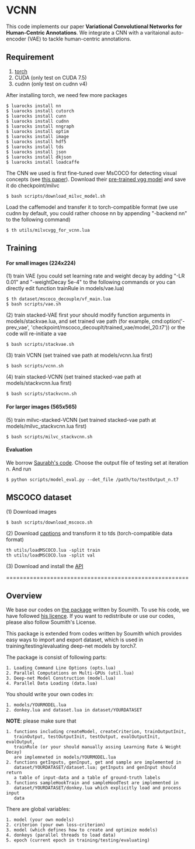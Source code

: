 # VCNN

This code implements our paper **Variational Convolutional Networks for Human-Centric Annotations**. We integrate a CNN with a varitaional auto-encoder (VAE) to tackle human-centric annotations.

## Requirement

  1. [torch](http://torch.ch/)
  2. CUDA (only test on CUDA 7.5)
  3. cudnn (only test on cudnn v4)

After installing torch, we need few more packages

```
$ luarocks install nn
$ luarocks install cutorch
$ luarocks install cunn
$ luarocks install cudnn
$ luarocks install nngraph
$ luarocks install optim
$ luarocks install image
$ luarocks install hdf5
$ luarocks install tds
$ luarocks install json
$ luarocks install dkjson
$ luarocks install loadcaffe
```

The CNN we used is first fine-tuned over MsCOCO for detecting visual concepts (see [this paper](https://people.eecs.berkeley.edu/~sgupta/pdf/captions.pdf)). Download their [pre-trained vgg model](https://github.com/s-gupta/visual-concepts) and save it do checkpoint/milvc

```
$ bash scripts/download_milvc_model.sh
```

Load the caffemodel and transfer it to torch-compatible format (we use cudnn by default, you could rather choose nn by appending "-backend nn" to the following command)

```
$ th utils/milvcvgg_for_vcnn.lua
```

## Training

#### For small images (224x224)

(1) train VAE (you could set learning rate and weight decay by adding "-LR 0.01" and "-weightDecay 5e-4" to the following commands or you can directly edit function trainRule in models/vae.lua)

```
$ th dataset/mscoco_decouple/vf_main.lua
$ bash scripts/vae.sh
```

(2) train stacked-VAE 
first your should modify function arguments in models/stackvae.lua, and set trained vae path (for example, cmd:option('-prev_vae', 'checkpoint/mscoco_decouplt/trained_vae/model_20.t7')) or the code will re-initiate a vae

```
$ bash scripts/stackvae.sh
```

(3) train VCNN (set trained vae path at models/vcnn.lua first)

```
$ bash scripts/vcnn.sh
```

(4) train stacked-VCNN (set trained stacked-vae path at models/stackvcnn.lua first)

```
$ bash scripts/stackvcnn.sh
```

#### For larger images (565x565)

(5) train milvc-stacked-VCNN (set trained stacked-vae path at models/milvc_stackvcnn.lua first)

```
$ bash scripts/milvc_stackvcnn.sh
```

#### Evaluation

We borrow [Saurabh's code](https://github.com/s-gupta/visual-concepts). Choose the output file of testing set at iteration n. And run

```
$ python scripts/model_eval.py --det_file /path/to/testOutput_n.t7
```

## MSCOCO dataset

(1) Download images

```
$ bash scripts/download_mscoco.sh
```

(2) Download [captions](http://mscoco.org/dataset/#download) and transform it to tds (torch-compatible data format)
```
th utils/loadMSCOCO.lua -split train
th utils/loadMSCOCO.lua -split val
```

(3) Download and install the [API](https://github.com/pdollar/coco)

======================================================

## Overview

We base our codes on [the package](https://github.com/soumith/imagenet-multiGPU.torch) written by Soumith. To use his code, we have followed [his licence](https://github.com/soumith/imagenet-multiGPU.torch/blob/master/LICENSE.md). If you want to redistribute or use our codes, please also follow Soumith's License.

This package is extended from codes written by Soumith which provides easy ways to import and export dataset, which is used in training/testing/evaluating deep-net models by torch7.

The package is consist of following parts:

    1. Loading Command Line Options (opts.lua)
    2. Parallel Computations on Multi-GPUs (util.lua)
    3. Deep-net Model Construction (model.lua)
    4. Parallel Data Loading (data.lua)

You should write your own codes in:

    1. models/YOURMODEL.lua
    2. donkey.lua and dataset.lua in dataset/YOURDATASET

**NOTE**: please make sure that

    1. functions including createModel, createCriterion, trainOutputInit,
       trainOutput, testOutputInit, testOutput, evalOutputInit, evalOutput,
       trainRule (or your should manually assing Learning Rate & Weight Decay)
       are implemneted in models/YOURMODEL.lua
    2. functions getInputs, genInput, get and sample are implemented in
       dataset/YOURDATASET/dataset.lua; getInputs and genInput should return
       a table of input-data and a table of ground-truth labels
    3. functions sampleHookTrain and sampleHoodTest are implemented in
       dataset/YOURDATASET/donkey.lua which explicitly load and process input
       data

There are global variables:

    1. model (your own models)
    2. criterion (your own loss-criterion)
    3. model (which defines how to create and optimize models)
    4. donkeys (parallel threads to load data)
    5. epoch (current epoch in training/testing/evaluating)

